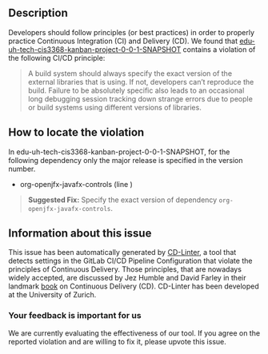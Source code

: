 
## Description
Developers should follow principles (or best practices) in order to properly practice Continuous Integration (CI) and Delivery (CD).
We found that [edu-uh-tech-cis3368-kanban-project-0-0-1-SNAPSHOT](https://gitlab.com/nmowen/kanban-board-semester-project/blob/master/.gitlab-ci.yml) contains a violation of the following CI/CD principle:

> A build system should always specify the exact version of the external libraries that is using.
If not, developers can’t reproduce the build. Failure to be absolutely specific also leads to an occasional long debugging session tracking down strange errors due to people or build systems using different versions of libraries.

## How to locate the violation

In edu-uh-tech-cis3368-kanban-project-0-0-1-SNAPSHOT, for the following dependency only the major release is specified in the version number.

* org-openjfx-javafx-controls (line )

> **Suggested Fix:** Specify the exact version of dependency `org-openjfx-javafx-controls`.

## Information about this issue

This issue has been automatically generated by [CD-Linter](https://gitlab.com/Jancso/configuration-analytics), a tool that detects settings in the GitLab CI/CD Pipeline Configuration that violate the principles of Continuous Delivery. Those principles, that are nowadays widely accepted, are discussed by Jez Humble and David Farley in their landmark [book](https://www.oreilly.com/library/view/continuous-delivery-reliable/9780321670250/) on Continuous Delivery (CD). CD-Linter has been developed at the University of Zurich.

### Your feedback is important for us
We are currently evaluating the effectiveness of our tool. If you agree on the reported violation and are willing to fix it, please upvote this issue.
